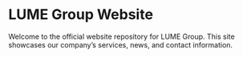 # LUME Group Website
Welcome to the official website repository for LUME Group. This site showcases our company’s services, news, and contact information.
